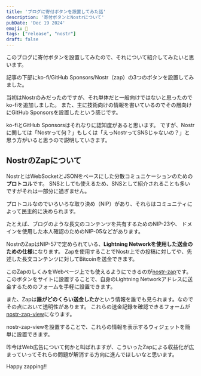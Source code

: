 ```yaml
---
title: 'ブログに寄付ボタンを設置してみた話'
description: '寄付ボタンとNostrについて'
pubDate: 'Dec 19 2024'
emoji: 🦊
tags: ["release", "nostr"]
draft: false
---
```


このブログに寄付ボタンを設置してみたので、それについて紹介してみたいと思います。

記事の下部にko-fi/GitHub Sponsors/Nostr（zap）の3つのボタンを設置してみました。

当初はNostrのみだったのですが、それ単体だと一般向けではないと思ったのでko-fiを追加しました。
また、主に技術向けの情報を書いているのでその層向けにGitHub
Sponsorsを設置したという感じです。

ko-fiとGitHub Sponsorsはそれなりに認知度があると思います。
ですが、Nostrに関しては「Nostrって何？」もしくは「えっNostrってSNSじゃないの？」と思う方がいると思うので説明していきます。

## NostrのZapについて

NostrとはWebSocketとJSONをベースにした分散コミュニケーションのための**プロトコル**です。
SNSとしても使えるため、SNSとして紹介されることも多いですがそれは一部分に過ぎません。

プロトコルなのでいろいろな取り決め（NIP）があり、それらはコミュニティによって民主的に決められます。

たとえば、ブログのような長文のコンテンツを共有するためのNIP-23や、
ドメインを使用した本人確認のためのNIP-05などがあります。

NostrのZapはNIP-57で定められている、**Lightning
Networkを使用した送金のための仕様**になります。
Zapを使用することでNostr上での投稿に対してや、先述した長文コンテンツに対してBitcoinを送金できます。

このZapのしくみをWebページ上でも使えるようにできるのが[nostr-zap](https://github.com/SamSamskies/nostr-zap)です。
このボタンをサイトに設置することで、自身のLightning
Networkアドレスに送金するためのフォームを手軽に設置できます。

また、Zapは**誰がどのくらい送金したか**という情報を誰でも見られます。なのでその点において透明性があります。
これらの送金記録を確認できるフォームが[nostr-zap-view](https://github.com/Lokuyow/nostr-zap-view)になります。

nostr-zap-viewを設置することで、これらの情報を表示するウィジェットを簡単に設置できます。

昨今はWeb広告について何かと叫ばれますが、こういったZapによる収益化が広まっていってそれらの問題が解消する方向に進んでほしいなと思います。

Happy zapping!!
